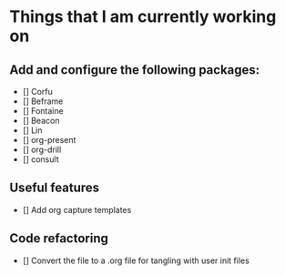 # Things that I am currently working on

## Add and configure the following packages:

- [] Corfu
- [] Beframe
- [] Fontaine
- [] Beacon
- [] Lin
- [] org-present
- [] org-drill
- [] consult

## Useful features

- [] Add org capture templates

## Code refactoring

- [] Convert the file to a .org file for tangling with user init files
